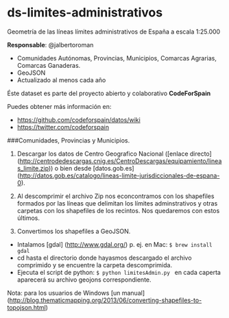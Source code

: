 # ds-limites-administrativos
Geometría de las líneas límites administrativos de España a escala 1:25.000

**Responsable**: @jalbertoroman
- Comunidades Autónomas, Provincias, Municipios, Comarcas Agrarias, Comarcas Ganaderas.
- GeoJSON
- Actualizado al menos cada año

Éste dataset es parte del proyecto abierto y colaborativo **CodeForSpain**

Puedes obtener más información en:

 + https://github.com/codeforspain/datos/wiki
 + https://twitter.com/codeforspain
 

###Comunidades, Provincias y Municipios.
 1. Descargar los datos de Centro Geografico Nacional ([enlace directo] (http://centrodedescargas.cnig.es/CentroDescargas/equipamiento/lineas_limite.zip))
 o bien desde [datos.gob.es] (http://datos.gob.es/catalogo/lineas-limite-jurisdiccionales-de-espana-0).
 
 2. Al descomprimir el archivo Zip nos econcontramos con los shapefiles formados por las líneas que delimitan los límites adminstrativos y otras carpetas con los shapefiles de los recintos. Nos quedaremos con estos últimos. 
 
 3. Convertimos los shapefiles a GeoJSON.
   + Intalamos [gdal] (http://www.gdal.org/) p. ej. en Mac: `$ brew install gdal`
   + cd hasta el directorio donde hayasmos descargado el archivo comprimido y se encuentre la carpeta descomprimida.
   + Ejecuta el script de python: `$ python limitesAdmin.py ` en cada caperta aparecerá su archivo geojons correspondiente.
   
   Nota: para los usuarios de Windows [un manual] (http://blog.thematicmapping.org/2013/06/converting-shapefiles-to-topojson.html)


